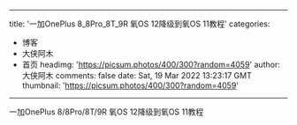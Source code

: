 
---
title: '一加OnePlus 8_8Pro_8T_9R 氧OS 12降级到氧OS 11教程'
categories: 
 - 博客
 - 大侠阿木
 - 首页
headimg: 'https://picsum.photos/400/300?random=4059'
author: 大侠阿木
comments: false
date: Sat, 19 Mar 2022 13:23:17 GMT
thumbnail: 'https://picsum.photos/400/300?random=4059'
---

<div>   
一加OnePlus 8/8Pro/8T/9R 氧OS 12降级到氧OS 11教程  
</div>
            